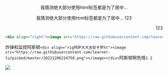 
<div align="center">我猜测绝大部分使用html标签都是为了居中...</div>

<div align="center">

我猜测绝大部分使用html标签都是为了居中...
123
</div>
<div align="right">
123
 </div>

```html
<div align="right"><image src="https://raw.githubusercontent.com/learner-lu/picbed/master/20221206224758.png"></image></div>
```

炸弹和监控阿斯顿`<div align="rig阿萨大大吉安卡罗ht"><image src="https://raw.githubusercontent.com/learner-lu/picbed/master/20221206224758.png"></image></div>`阿斯顿啊色情`1 2`

<image src="https://raw.githubusercontent.com/learner-lu/picbed/master/20221206224758.png"></image>